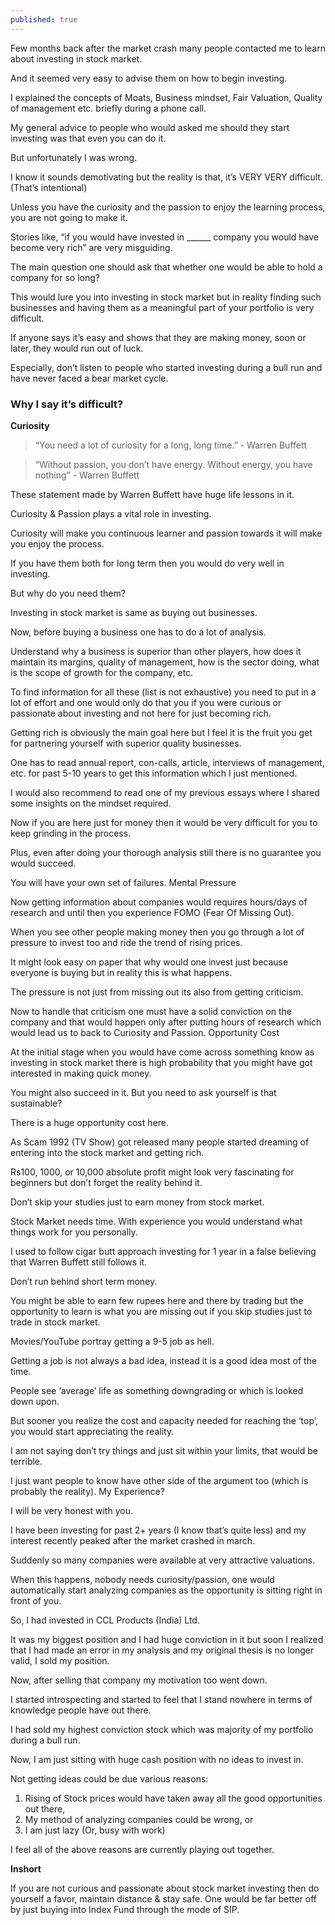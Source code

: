 ```yaml
---
published: true
---
```

Few months back after the market crash many people contacted me to learn about investing in stock market.

And it seemed very easy to advise them on how to begin investing.

I explained the concepts of Moats, Business mindset, Fair Valuation, Quality of management etc. briefly during a phone call.

My general advice to people who would asked me should they start investing was that even you can do it.

But unfortunately I was wrong.

I know it sounds demotivating but the reality is that, it’s VERY VERY difficult. (That’s intentional)

Unless you have the curiosity and the passion to enjoy the learning process, you are not going to make it.

Stories like, “if you would have invested in ______ company you would have become very rich” are very misguiding.

The main question one should ask that whether one would be able to hold a company for so long?

This would lure you into investing in stock market but in reality finding such businesses and having them as a meaningful part of your portfolio is very difficult.

If anyone says it’s easy and shows that they are making money, soon or later, they would run out of luck.

Especially, don’t listen to people who started investing during a bull run and have never faced a bear market cycle.

### Why I say it’s difficult?

**Curiosity**

> “You need a lot of curiosity for a long, long time.” - Warren Buffett

> “Without passion, you don’t have energy. Without energy, you have nothing” - Warren Buffett

These statement made by Warren Buffett have huge life lessons in it.

Curiosity & Passion plays a vital role in investing.

Curiosity will make you continuous learner and passion towards it will make you enjoy the process.

If you have them both for long term then you would do very well in investing.

But why do you need them?

Investing in stock market is same as buying out businesses.

Now, before buying a business one has to do a lot of analysis.

Understand why a business is superior than other players, how does it maintain its margins, quality of management, how is the sector doing, what is the scope of growth for the company, etc.

To find information for all these (list is not exhaustive) you need to put in a lot of effort and one would only do that you if you were curious or passionate about investing and not here for just becoming rich.

Getting rich is obviously the main goal here but I feel it is the fruit you get for partnering yourself with superior quality businesses.

One has to read annual report, con-calls, article, interviews of management, etc. for past 5-10 years to get this information which I just mentioned.

I would also recommend to read one of my previous essays where I shared some insights on the mindset required.

Now if you are here just for money then it would be very difficult for you to keep grinding in the process.

Plus, even after doing your thorough analysis still there is no guarantee you would succeed.

You will have your own set of failures.
Mental Pressure

Now getting information about companies would requires hours/days of research and until then you experience FOMO (Fear Of Missing Out).

When you see other people making money then you go through a lot of pressure to invest too and ride the trend of rising prices.

It might look easy on paper that why would one invest just because everyone is buying but in reality this is what happens.

The pressure is not just from missing out its also from getting criticism.

Now to handle that criticism one must have a solid conviction on the company and that would happen only after putting hours of research which would lead us to back to Curiosity and Passion.
Opportunity Cost

At the initial stage when you would have come across something know as investing in stock market there is high probability that you might have got interested in making quick money.

You might also succeed in it. But you need to ask yourself is that sustainable?

There is a huge opportunity cost here.

As Scam 1992 (TV Show) got released many people started dreaming of entering into the stock market and getting rich.

Rs100, 1000, or 10,000 absolute profit might look very fascinating for beginners but don’t forget the reality behind it.

Don’t skip your studies just to earn money from stock market.

Stock Market needs time. With experience you would understand what things work for you personally.

I used to follow cigar butt approach investing for 1 year in a false believing that Warren Buffett still follows it.

Don’t run behind short term money.

You might be able to earn few rupees here and there by trading but the opportunity to learn is what you are missing out if you skip studies just to trade in stock market.

Movies/YouTube portray getting a 9-5 job as hell.

Getting a job is not always a bad idea, instead it is a good idea most of the time.

People see ‘average’ life as something downgrading or which is looked down upon.

But sooner you realize the cost and capacity needed for reaching the ‘top’, you would start appreciating the reality.

I am not saying don’t try things and just sit within your limits, that would be terrible.

I just want people to know have other side of the argument too (which is probably the reality).
My Experience?

I will be very honest with you.

I have been investing for past 2+ years (I know that’s quite less) and my interest recently peaked after the market crashed in march.

Suddenly so many companies were available at very attractive valuations.

When this happens, nobody needs curiosity/passion, one would automatically start analyzing companies as the opportunity is sitting right in front of you.

So, I had invested in CCL Products (India) Ltd.

It was my biggest position and I had huge conviction in it but soon I realized that I had made an error in my analysis and my original thesis is no longer valid, I sold my position.

Now, after selling that company my motivation too went down.

I started introspecting and started to feel that I stand nowhere in terms of knowledge people have out there.

I had sold my highest conviction stock which was majority of my portfolio during a bull run.

Now, I am just sitting with huge cash position with no ideas to invest in.

Not getting ideas could be due various reasons:

1. Rising of Stock prices would have taken away all the good opportunities out there,
2. My method of analyzing companies could be wrong, or
3. I am just lazy (Or, busy with work)

I feel all of the above reasons are currently playing out together.

**Inshort**

If you are not curious and passionate about stock market investing then do yourself a favor, maintain distance & stay safe. One would be far better off by just buying into Index Fund through the mode of SIP.
